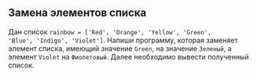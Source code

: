 ## Замена элементов списка

Дан список <code>rainbow = ['Red', 'Orange', 'Yellow', 'Green', 'Blue', 'Indigo', 'Violet']</code>.
Напиши программу, которая заменяет элемент списка, имеющий значение <code>Green</code>, на значение <code>Зеленый</code>,
а элемент <code>Violet</code> на <code>Фиолетовый</code>. Далее необходимо вывести полученный список.